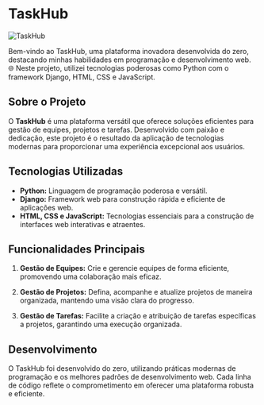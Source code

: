 # TaskHub

![TaskHub](https://tessaro03.github.io/Portfolio/fundos/TaskHubb%20(1).png)

Bem-vindo ao TaskHub, uma plataforma inovadora desenvolvida do zero, destacando minhas habilidades em programação e desenvolvimento web. 🌐 Neste projeto, utilizei tecnologias poderosas como Python com o framework Django, HTML, CSS e JavaScript.

## Sobre o Projeto

O **TaskHub** é uma plataforma versátil que oferece soluções eficientes para gestão de equipes, projetos e tarefas. Desenvolvido com paixão e dedicação, este projeto é o resultado da aplicação de tecnologias modernas para proporcionar uma experiência excepcional aos usuários.

## Tecnologias Utilizadas

- **Python:** Linguagem de programação poderosa e versátil.
- **Django:** Framework web para construção rápida e eficiente de aplicações web.
- **HTML, CSS e JavaScript:** Tecnologias essenciais para a construção de interfaces web interativas e atraentes.

## Funcionalidades Principais

1. **Gestão de Equipes:** Crie e gerencie equipes de forma eficiente, promovendo uma colaboração mais eficaz.
   
2. **Gestão de Projetos:** Defina, acompanhe e atualize projetos de maneira organizada, mantendo uma visão clara do progresso.

3. **Gestão de Tarefas:** Facilite a criação e atribuição de tarefas específicas a projetos, garantindo uma execução organizada.

## Desenvolvimento

O TaskHub foi desenvolvido do zero, utilizando práticas modernas de programação e os melhores padrões de desenvolvimento web. Cada linha de código reflete o comprometimento em oferecer uma plataforma robusta e eficiente.
